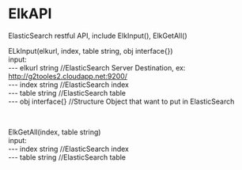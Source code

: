 ElkAPI
======

ElasticSearch restful API, include ElkInput(), ElkGetAll()  <br>

ELkInput(elkurl, index, table string, obj interface{})   <br>
       input:   <br>
       ---	elkurl string   //ElasticSearch Server Destination, ex: http://g2tooles2.cloudapp.net:9200/   <br>
       ---    index string    //ElasticSearch index    <br>
       ---    table string    //ElasticSearch table    <br>
       ---    obj interface{} //Structure Object that want to put in ElasticSearch  <br>

<br>

ElkGetAll(index, table string)  <br>
       input: <br>
       ---    index string    //ElasticSearch index  <br>
       ---    table string    //ElasticSearch table  <br>
